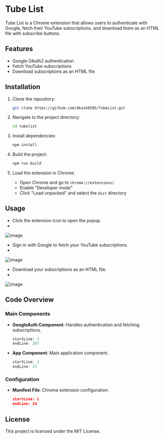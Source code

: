 # Tube List

Tube List is a Chrome extension that allows users to authenticate with Google, fetch their YouTube subscriptions, and download them as an HTML file with subscribe buttons.

## Features

- Google OAuth2 authentication
- Fetch YouTube subscriptions
- Download subscriptions as an HTML file

## Installation

1. Clone the repository:
   ```bash
   git clone https://github.com/Akash8585/TubeList.git
   ```

2. Navigate to the project directory:
   ```bash
   cd tubelist
   ```

3. Install dependencies:
   ```bash
   npm install
   ```

4. Build the project:
   ```bash
   npm run build
   ```

5. Load the extension in Chrome:
   - Open Chrome and go to `chrome://extensions/`
   - Enable "Developer mode"
   - Click "Load unpacked" and select the `dist` directory

## Usage

- Click the extension icon to open the popup.
- 
![image](https://github.com/user-attachments/assets/5d230443-dc97-4f98-8c56-a7d02e4e196e)

- Sign in with Google to fetch your YouTube subscriptions.
- 
![image](https://github.com/user-attachments/assets/c230d764-f513-435d-b11d-67dc711cf565)

- Download your subscriptions as an HTML file.
- 
![image](https://github.com/user-attachments/assets/fc87d0b4-2460-42fd-bdd4-3d69e00fd0b0)


## Code Overview

### Main Components

- **GoogleAuth Component**: Handles authentication and fetching subscriptions.
  ```javascript:TubeList/src/components/GoogleAuth.jsx
  startLine: 3
  endLine: 267
  ```

- **App Component**: Main application component.
  ```javascript:TubeList/src/App.jsx
  startLine: 2
  endLine: 23
  ```

### Configuration

- **Manifest File**: Chrome extension configuration.
  ```json:TubeList/public/manifest.json
  startLine: 1
  endLine: 24
  ```

## License

This project is licensed under the MIT License.
